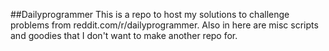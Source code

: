 ##Dailyprogrammer
This is a repo to host my solutions to challenge problems from reddit.com/r/dailyprogrammer.
Also in here are misc scripts and goodies that I don't want to make another repo for.
